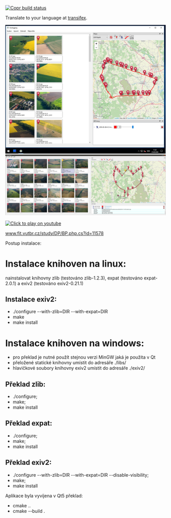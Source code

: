 
[![Copr build status](https://copr.fedorainfracloud.org/coprs/jmlich/laa/package/com.github.jmlich.geotagging/status_image/last_build.png)](https://copr.fedorainfracloud.org/coprs/jmlich/laa/package/com.github.jmlich.geotagging/)

Translate to your language at [transifex](https://www.transifex.com/jozef-mlich/geotagging/dashboard/).

![screenshot](./data/geotagging.png)
![screenshot2](./data/screenshot2.png)

[![Click to play on youtube](https://img.youtube.com/vi/wLZSWO1wOPs/0.jpg)](https://www.youtube.com/watch?v=wLZSWO1wOPs)


www.fit.vutbr.cz/study/DP/BP.php.cs?id=11578

Postup instalace:

# Instalace knihoven na linux: 
nainstalovat knihovny zlib (testováno zlib-1.2.3), expat (testováno expat-2.0.1) a exiv2 (testováno exiv2-0.21.1)
## Instalace exiv2:
- ./configure --with-zlib=DIR  --with-expat=DIR 
- make
- make install


# Instalace knihoven na windows: 
- pro překlad je nutné použít stejnou verzi MinGW jaká je použita v Qt
- přeložené statické knihovny umístit do adresáře ./libs/
- hlavičkové soubory knihovny exiv2 umístit do adresáře ./exiv2/

## Překlad zlib:
- ./configure;
- make; 
- make install

## Překlad expat:
- ./configure;
- make; 
- make install
	
## Překlad exiv2:
- ./configure --with-zlib=DIR --with-expat=DIR --disable-visibility; 
- make; 
- make install


Aplikace byla vyvíjena v Qt5
překlad:
- cmake ..
- cmake --build .
